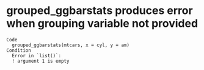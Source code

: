 # grouped_ggbarstats produces error when grouping variable not provided

    Code
      grouped_ggbarstats(mtcars, x = cyl, y = am)
    Condition
      Error in `list()`:
      ! argument 1 is empty

